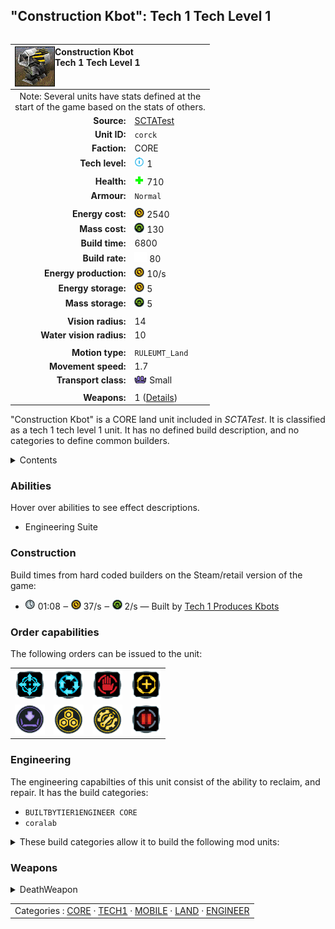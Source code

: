 "Construction Kbot": Tech 1 Tech Level 1
----
<table align="right">
    <thead>
        <tr>
            <th align="left" colspan="2">
                <img align="left" title="Construction Kbot unit icon" src="icons/units/CORCK_icon.png" />Construction Kbot<br />Tech 1 Tech Level 1
            </th>
        </tr>
    </thead>
    <tbody>
        <tr><td align="center" colspan="2">Note: Several units have stats defined at the<br />start of the game based on the stats of others.</td></tr>
        <tr>
            <td align="right"><strong>Source:</strong></td>
            <td><a href="SCTATest">SCTATest</a></td>
        </tr>
        <tr>
            <td align="right"><strong>Unit ID:</strong></td>
            <td><code>corck</code></td>
        </tr>
        <tr>
            <td align="right"><strong>Faction:</strong></td>
            <td>CORE</td>
        </tr>
        <tr>
            <td align="right"><strong>Tech level:</strong></td>
            <td><img src="icons/T1.png" title="Tech 1" /> 1</td>
        </tr>
        <tr><td align="center" colspan="2"></td></tr>
        <tr>
            <td align="right"><strong>Health:</strong></td>
            <td><img src="icons/health.png" title="Health" /> 710</td>
        </tr>
        <tr>
            <td align="right"><strong>Armour:</strong></td>
            <td><code>Normal</code></td>
        </tr>
        <tr><td align="center" colspan="2"></td></tr>
        <tr>
            <td align="right"><strong>Energy cost:</strong></td>
            <td><img src="icons/energy.png" title="Energy" /> 2540</td>
        </tr>
        <tr>
            <td align="right"><strong>Mass cost:</strong></td>
            <td><img src="icons/mass.png" title="Mass" /> 130</td>
        </tr>
        <tr>
            <td align="right"><strong>Build time:</strong></td>
            <td>6800</td>
        </tr>
        <tr>
            <td align="right"><strong>Build rate:</strong></td>
            <td><img src="icons/build.png" title="Build" /> 80</td>
        </tr>
        <tr>
            <td align="right"><strong>Energy production:</strong></td>
            <td><img src="icons/energy.png" title="Energy" /> 10/s</td>
        </tr>
        <tr>
            <td align="right"><strong>Energy storage:</strong></td>
            <td><img src="icons/energy.png" title="Energy" /> 5</td>
        </tr>
        <tr>
            <td align="right"><strong>Mass storage:</strong></td>
            <td><img src="icons/mass.png" title="Mass" /> 5</td>
        </tr>
        <tr><td align="center" colspan="2"></td></tr>
        <tr>
            <td align="right"><strong>Vision radius:</strong></td>
            <td>14</td>
        </tr>
        <tr>
            <td align="right"><strong>Water vision radius:</strong></td>
            <td>10</td>
        </tr>
        <tr><td align="center" colspan="2"></td></tr>
        <tr>
            <td align="right"><strong>Motion type:</strong></td>
            <td><code>RULEUMT_Land</code></td>
        </tr>
        <tr>
            <td align="right"><strong>Movement speed:</strong></td>
            <td>1.7</td>
        </tr>
        <tr>
            <td align="right"><strong>Transport class:</strong></td>
            <td><img src="icons/attached.png" title="Attached" /> Small</td>
        </tr>
        <tr><td align="center" colspan="2"></td></tr>
        <tr>
            <td align="right"><strong>Weapons:</strong></td>
            <td>1 (<a href="#weapons">Details</a>)</td>
        </tr>
    </tbody>
</table>

"Construction Kbot" is a CORE land unit included in *SCTATest*.
It is classified as a tech 1 tech level 1 unit. It has no defined build description, and no categories to define common builders.

<details>
<summary>Contents</summary>

1. – <a href="#abilities">Abilities</a>
2. – <a href="#construction">Construction</a>
3. – <a href="#order-capabilities">Order capabilities</a>
4. – <a href="#engineering">Engineering</a>
5. – <a href="#weapons">Weapons</a>
</details>

### Abilities
Hover over abilities to see effect descriptions.

* <span title="Has complete engineering features">Engineering Suite</span>

### Construction
Build times from hard coded builders on the Steam/retail version of the game:
* <img src="icons/time.png" title="Time" /> 01:08 ‒ <img src="icons/energy.png" title="Energy" /> 37/s ‒ <img src="icons/mass.png" title="Mass" /> 2/s — Built by <a href="CORLAB">Tech 1 Produces Kbots</a>

### Order capabilities
The following orders can be issued to the unit:
<table>
<td><img float="left" src="icons/orders/move.png" title="Move" /></td>
<td><img float="left" src="icons/orders/patrol.png" title="Patrol" /></td>
<td><img float="left" src="icons/orders/stop.png" title="Stop" /></td>
<td><img float="left" src="icons/orders/guard.png" title="Assist" /></td>
<tr>
<td><img float="left" src="icons/orders/load.png" title="Call Transport
Load into or onto another unit" /></td>
<td><img float="left" src="icons/orders/reclaim.png" title="Reclaim" /></td>
<td><img float="left" src="icons/orders/repair.png" title="Repair" /></td>
<td><img float="left" src="icons/orders/pause.png" title="Pause Construction
Pause/unpause current construction order" /></td>
</table>

### Engineering
The engineering capabilties of this unit consist of the ability to reclaim, and repair.
It has the build categories:
* <code>BUILTBYTIER1ENGINEER CORE</code>
* <code>coralab</code>


<details>
<summary>These build categories allow it to build the following mod units:

</summary>

<table>
    <tr>
        <td rowspan="2"><img src="icons/T1.png" title="T1" /></td>
        <td><a href="CORSY"><img src="icons/units/CORSY_icon.png" width="64px" /></a></td>
        <td><a href="CORVP"><img src="icons/units/CORVP_icon.png" width="64px" /></a></td>
        <td><a href="CORLAB"><img src="icons/units/CORLAB_icon.png" width="64px" /></a></td>
        <td><a href="CORAP"><img src="icons/units/CORAP_icon.png" width="64px" /></a></td>
        <td><a href="CORMAKR"><img src="icons/units/CORMAKR_icon.png" width="64px" /></a></td>
        <td><a href="CORMEX"><img src="icons/units/CORMEX_icon.png" width="64px" /></a></td>
        <td><a href="CORMSTOR"><img src="icons/units/CORMSTOR_icon.png" width="64px" /></a></td>
        <td><a href="CORESTOR"><img src="icons/units/CORESTOR_icon.png" width="64px" /></a></td>
    </tr>
    <tr>
        <td><a href="CORGEO"><img src="icons/units/CORGEO_icon.png" width="64px" /></a></td>
        <td><a href="CORRL"><img src="icons/units/CORRL_icon.png" width="64px" /></a></td>
        <td><a href="CORDRAG"><img src="icons/units/CORDRAG_icon.png" width="64px" /></a></td>
        <td><a href="CORRAD"><img src="icons/units/CORRAD_icon.png" width="64px" /></a></td>
    </tr>
    <tr>
        <td><img src="icons/T2.png" title="T2" /></td>
        <td><a href="CORHP"><img src="icons/units/CORHP_icon.png" width="64px" /></a></td>
        <td><a href="CORALAB"><img src="icons/units/CORALAB_icon.png" width="64px" /></a></td>
        <td><a href="CORFHLT"><img src="icons/units/CORFHLT_icon.png" width="64px" /></a></td>
        <td><a href="CORPUN"><img src="icons/units/CORPUN_icon.png" width="64px" /></a></td>
        <td><a href="CORVIPE"><img src="icons/units/CORVIPE_icon.png" width="64px" /></a></td>
    </tr>
</table>

</details>


### Weapons
<details>
<summary>DeathWeapon</summary>
<p>
    <table>
        <tr>
            <td align="right"><strong>Damage:</strong></td>
            <td>50</td>
        </tr>
        <tr>
            <td align="right"><strong>Damage radius:</strong></td>
            <td>3</td>
        </tr>
        <tr>
            <td align="right"><strong>Damage type:</strong></td>
            <td><code>Normal</code></td>
        </tr>
        <tr>
            <td align="right"><strong>Flags:</strong></td>
            <td>Damage friendly</td>
        </tr>
    </table>
</p>
</details>


<table align=center>
<td>Categories : <a href="_categories.CORE">CORE</a> · <a href="_categories.TECH1">TECH1</a> · <a href="_categories.MOBILE">MOBILE</a> · <a href="_categories.LAND">LAND</a> · <a href="_categories.ENGINEER">ENGINEER</a>
